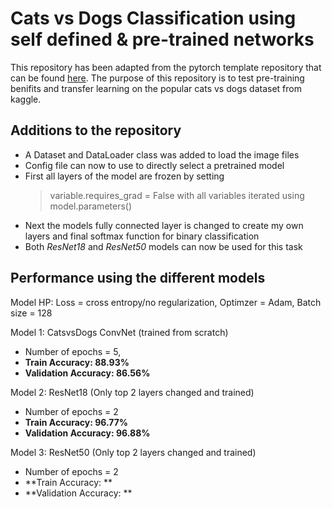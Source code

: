 # Cats vs Dogs Classification using self defined & pre-trained networks

This repository has been adapted from the pytorch template repository that can be found [here](https://github.com/victoresque/pytorch-template).
The purpose of this repository is to test pre-training benifits and transfer learning on the popular cats vs dogs dataset from kaggle.

## Additions to the repository

- A Dataset and DataLoader class was added to load the image files
- Config file can now to use to directly select a pretrained model
- First all layers of the model are frozen by setting
    > variable.requires_grad = False with all variables iterated using model.parameters()
- Next the models fully connected layer is changed to create my own layers and final softmax function for binary classification
- Both *ResNet18* and *ResNet50* models can now be used for this task

## Performance using the different models
Model HP: Loss = cross entropy/no regularization, Optimzer = Adam, Batch size = 128

Model 1: CatsvsDogs ConvNet (trained from scratch) 
 - Number of epochs = 5, 
 - **Train Accuracy: 88.93%**
 - **Validation Accuracy: 86.56%**

Model 2: ResNet18 (Only top 2 layers changed and trained) 
 - Number of epochs = 2
 - **Train Accuracy: 96.77%**
 - **Validation Accuracy: 96.88%**

Model 3: ResNet50 (Only top 2 layers changed and trained) 
 - Number of epochs = 2
 - **Train Accuracy: **
 - **Validation Accuracy: **
